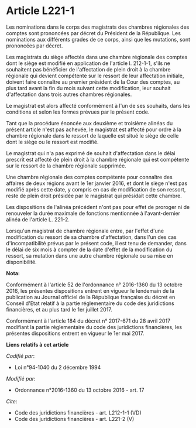 # Article L221-1

Les nominations dans le corps des magistrats des chambres régionales des comptes sont prononcées par décret du Président de
la République. Les nominations aux différents grades de ce corps, ainsi que les mutations, sont prononcées par décret. 

Les magistrats du siège affectés dans une chambre régionale des comptes dont le siège est modifié en application de l'article
l. 212-1-1, s'ils ne souhaitent pas bénéficier de l'affectation de plein droit à la chambre régionale qui devient compétente
sur le ressort de leur affectation initiale, doivent faire connaître au premier président de la Cour des comptes, au plus
tard avant la fin du mois suivant cette modification, leur souhait d'affectation dans trois autres chambres régionales. 

Le magistrat est alors affecté conformément à l'un de ses souhaits, dans les conditions et selon les formes prévues par le
présent code. 

Tant que la procédure énoncée aux deuxième et troisième alinéas du présent article n'est pas achevée, le magistrat est
affecté pour ordre à la chambre régionale dans le ressort de laquelle est situé le siège de celle dont le siège ou le ressort
est modifié. 

Le magistrat qui n'a pas exprimé de souhait d'affectation dans le délai prescrit est affecté de plein droit à la chambre
régionale qui est compétente sur le ressort de la chambre régionale supprimée. 

Une chambre régionale des comptes compétente pour connaître des affaires de deux régions avant le 1er janvier 2016, et dont
le siège n'est pas modifié après cette date, y compris en cas de modification de son ressort, reste de plein droit présidée
par le magistrat qui présidait cette chambre. 

Les dispositions de l'alinéa précédent n'ont pas pour effet de proroger ni de renouveler la durée maximale de fonctions
mentionnée à l'avant-dernier alinéa de l'article L. 221-2. 

Lorsqu'un magistrat de chambre régionale entre, par l'effet d'une modification du ressort de sa chambre d'affectation, dans
l'un des cas d'incompatibilité prévus par le présent code, il est tenu de demander, dans le délai de six mois à compter de la
date d'effet de la modification du ressort, sa mutation dans une autre chambre régionale ou sa mise en disponibilité.

**Nota:**

Conformément à l'article 52 de l'ordonnance n° 2016-1360 du 13 octobre 2016, les présentes dispositions entrent en vigueur le
lendemain de la publication au Journal officiel de la République française du décret en Conseil d'Etat relatif à la partie
réglementaire du code des juridictions financières, et au plus tard le 1er juillet 2017.

Conformément à l'article 184 du décret n° 2017-671 du 28 avril 2017 modifiant la partie réglementaire du code des
juridictions financières, les présentes dispositions entrent en vigueur le 1er mai 2017.

**Liens relatifs à cet article**

_Codifié par_:

  - Loi n°94-1040 du 2 décembre 1994

_Modifié par_:

  - Ordonnance n°2016-1360 du 13 octobre 2016 - art. 17

_Cite_:

  - Code des juridictions financières - art. L212-1-1 (VD)
  - Code des juridictions financières - art. L221-2 (V)
